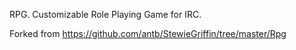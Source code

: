 RPG. Customizable Role Playing Game for IRC.

Forked from https://github.com/antb/StewieGriffin/tree/master/Rpg
